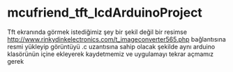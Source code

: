 # mcufriend_tft_lcdArduinoProject
Tft ekranında görmek istediğimiz şey bir şekil değil bir resimse
http://www.rinkydinkelectronics.com/t_imageconverter565.php  bağlantısına resmi yükleyip görüntüyü  .c uzantısına sahip olacak şekilde aynı arduino klasörünün içine ekleyerek kaydetmemiz ve uygulamayı tekrar açmamız gerek
